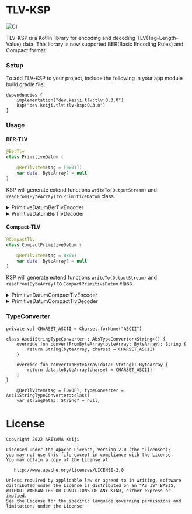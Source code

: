 TLV-KSP
========

[![CI](https://github.com/keiji/tlv-ksp/actions/workflows/ci.yml/badge.svg)](https://github.com/keiji/tlv-ksp/actions/workflows/ci.yml)

TLV-KSP is a Kotlin library for encoding and decoding TLV(Tag-Length-Value) data. This library is
now supported BER(Basic Encoding Rules) and Compact format.

### Setup

To add TLV-KSP to your project, include the following in your app module build.gradle file:

```
dependencies {
    implementation("dev.keiji.tlv:tlv:0.3.0")
    ksp("dev.keiji.tlv:tlv-ksp:0.3.0")
}
```

### Usage

#### BER-TLV

```kotlin
@BerTlv
class PrimitiveDatum {

    @BerTlvItem(tag = [0x01])
    var data: ByteArray? = null
}
```

KSP will generate extend functions `writeTo(OutputStream)` and `readFrom(ByteArray)`
to `PrimitiveDatum` class.

<details>
<summary>PrimitiveDatumBerTlvEncoder</summary>

```
fun PrimitiveDatum.writeTo(outputStream: OutputStream) {
    val nopConverter = dev.keiji.tlv.NopConverter()

    data?.also {
        BerTlvEncoder.writeTo(byteArrayOf(0x01.toByte()), nopConverter.convertToByteArray(it), outputStream)
    }

}
```

</details>

<details>
<summary>PrimitiveDatumBerTlvDecoder</summary>

```
fun PrimitiveDatum.readFrom(data: ByteArray) {

    BerTlvDecoder.readFrom(ByteArrayInputStream(data),
        object : BerTlvDecoder.Callback {
            override fun onLargeItemDetected(
                tag: ByteArray,
                length: BigInteger,
                inputStream: InputStream
            ) {
                throw StreamCorruptedException("tag length is too large.")
            }

            private val dev_keiji_tlv_nopConverter = dev.keiji.tlv.NopConverter()

            override fun onItemDetected(tag: ByteArray, data: ByteArray) {
                if (false) {
                    // Do nothing
                } else if (byteArrayOf(0x01.toByte()).contentEquals(tag)) {
                    this@readFrom.data = nopConverter.convertFromByteArray(data)
                } else {
                    // Do nothing
                }
            }


        }
    )
}
```

</details>

#### Compact-TLV

```kotlin
@CompactTlv
class CompactPrimitiveDatum {

    @BerTlvItem(tag = 0x01)
    var data: ByteArray? = null
}
```

KSP will generate extend functions `writeTo(OutputStream)` and `readFrom(ByteArray)`
to `CompactPrimitiveDatum` class.

<details>
<summary>PrimitiveDatumCompactTlvEncoder</summary>

```
fun PrimitiveDatum.writeTo(outputStream: OutputStream) {
    val nopConverter = dev.keiji.tlv.NopConverter()

    data?.also {
        CompactTlvEncoder.writeTo(0x01.toByte(), nopConverter.convertToByteArray(it), outputStream)
    }

}
```

</details>

<details>
<summary>PrimitiveDatumCompactTlvDecoder</summary>

```
fun PrimitiveDatum.readFrom(data: ByteArray) {

    CompactTlvDecoder.readFrom(ByteArrayInputStream(data),
        object : CompactTlvDecoder.Callback {
            private val dev_keiji_tlv_nopConverter = dev.keiji.tlv.NopConverter()

            override fun onItemDetected(tag: ByteArray, data: ByteArray) {
                if (false) {
                    // Do nothing
                } else if (0x01.toByte() == tag)) {
                    this@readFrom.data = nopConverter.convertFromByteArray(data)
                } else {
                    // Do nothing
                }
            }
        }
    )
}
```

</details>

### TypeConverter

```
private val CHARSET_ASCII = Charset.forName("ASCII")

class AsciiStringTypeConverter : AbsTypeConverter<String>() {
    override fun convertFromByteArray(byteArray: ByteArray): String {
        return String(byteArray, charset = CHARSET_ASCII)
    }

    override fun convertToByteArray(data: String): ByteArray {
        return data.toByteArray(charset = CHARSET_ASCII)
    }
}
```

```
    @BerTlvItem(tag = [0x0F], typeConverter = AsciiStringTypeConverter::class)
    var stringData3: String? = null,
```

License
========

```
Copyright 2022 ARIYAMA Keiji

Licensed under the Apache License, Version 2.0 (the "License");
you may not use this file except in compliance with the License.
You may obtain a copy of the License at

   http://www.apache.org/licenses/LICENSE-2.0

Unless required by applicable law or agreed to in writing, software
distributed under the License is distributed on an "AS IS" BASIS,
WITHOUT WARRANTIES OR CONDITIONS OF ANY KIND, either express or implied.
See the License for the specific language governing permissions and
limitations under the License.
```
